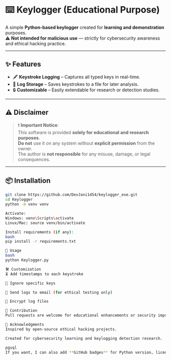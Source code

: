 # ⌨️ Keylogger (Educational Purpose)

A simple **Python-based keylogger** created for **learning and demonstration** purposes.  
⚠️ **Not intended for malicious use** — strictly for cybersecurity awareness and ethical hacking practice.

---

## ✨ Features

- 🖋 **Keystroke Logging** – Captures all typed keys in real-time.  
- 📄 **Log Storage** – Saves keystrokes to a file for later analysis.  
- 🔒 **Customizable** – Easily extendable for research or detection studies.  

---

## ⚠️ Disclaimer

> ❗ **Important Notice**:  
> This software is provided **solely for educational and research purposes**.  
> **Do not** use it on any system without **explicit permission** from the owner.  
> The author is **not responsible** for any misuse, damage, or legal consequences.

---

## 📦 Installation

```bash
git clone https://github.com/DevJani1454/keylogger_exe.git
cd Keylogger
python -m venv venv

Activate:
Windows: venv\Scripts\activate
Linux/Mac: source venv/bin/activate

Install requirements (if any):
bash
pip install -r requirements.txt

🚀 Usage
bash
python Keylogger.py

🛠 Customization
⏳ Add timestamps to each keystroke

🔑 Ignore specific keys

📧 Send logs to email (for ethical testing only)

🔐 Encrypt log files

🤝 Contribution
Pull requests are welcome for educational enhancements or security improvements.

🙏 Acknowledgments
Inspired by open-source ethical hacking projects.

Created for cybersecurity learning and keylogging detection research.

pgsql
If you want, I can also add **GitHub badges** for Python version, license, and last commit so your repo looks even more professional when people visit it.
